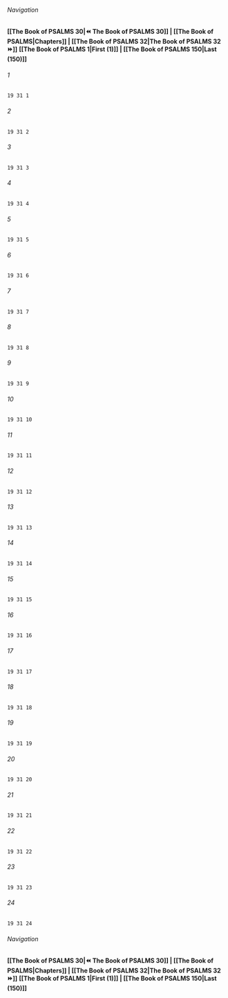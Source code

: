 
###### Navigation
**[[The Book of PSALMS 30|⏪ The Book of PSALMS 30]] | [[The Book of PSALMS|Chapters]] | [[The Book of PSALMS 32|The Book of PSALMS 32 ⏩]]**
**[[The Book of PSALMS 1|First (1)]] | [[The Book of PSALMS 150|Last (150)]]**

###### 1
``` verse
19 31 1 
```
###### 2
``` verse
19 31 2 
```
###### 3
``` verse
19 31 3 
```
###### 4
``` verse
19 31 4 
```
###### 5
``` verse
19 31 5 
```
###### 6
``` verse
19 31 6 
```
###### 7
``` verse
19 31 7 
```
###### 8
``` verse
19 31 8 
```
###### 9
``` verse
19 31 9 
```
###### 10
``` verse
19 31 10 
```
###### 11
``` verse
19 31 11 
```
###### 12
``` verse
19 31 12 
```
###### 13
``` verse
19 31 13 
```
###### 14
``` verse
19 31 14 
```
###### 15
``` verse
19 31 15 
```
###### 16
``` verse
19 31 16 
```
###### 17
``` verse
19 31 17 
```
###### 18
``` verse
19 31 18 
```
###### 19
``` verse
19 31 19 
```
###### 20
``` verse
19 31 20 
```
###### 21
``` verse
19 31 21 
```
###### 22
``` verse
19 31 22 
```
###### 23
``` verse
19 31 23 
```
###### 24
``` verse
19 31 24 
```

###### Navigation
**[[The Book of PSALMS 30|⏪ The Book of PSALMS 30]] | [[The Book of PSALMS|Chapters]] | [[The Book of PSALMS 32|The Book of PSALMS 32 ⏩]]**
**[[The Book of PSALMS 1|First (1)]] | [[The Book of PSALMS 150|Last (150)]]**

